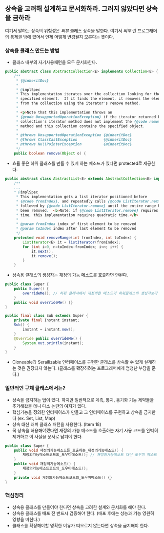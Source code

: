 ## 상속을 고려해 설계하고 문서화하라. 그러지 않았다면 상속을 금하라
여기서 말하는 상속의 위험성은 *외부* 클래스 상속을 말한다. 여기서 *외부* 란 프로그래머의 통제권 밖에 있어서 언제 어떻게 변경될지 모른다는 뜻이다.

### 상속용 클래스 만드는 방법
- 클래스 내부의 자기사용패턴을 모두 문서화한다.
```java
public abstract class AbstractCollection<E> implements Collection<E> {
    /**
     * {@inheritDoc}
     *
     * @implSpec
     * This implementation iterates over the collection looking for the
     * specified element.  If it finds the element, it removes the element
     * from the collection using the iterator's remove method.
     *
     * <p>Note that this implementation throws an
     * {@code UnsupportedOperationException} if the iterator returned by this
     * collection's iterator method does not implement the {@code remove}
     * method and this collection contains the specified object.
     *
     * @throws UnsupportedOperationException {@inheritDoc}
     * @throws ClassCastException            {@inheritDoc}
     * @throws NullPointerException          {@inheritDoc}
     */
    public boolean remove(Object o) {
```
- 효율 좋은 하위 클래스를 만들 수 있게 하는 메소드가 있다면 protected로 제공한다.
```java
public abstract class AbstractList<E> extends AbstractCollection<E> implements List<E> {
    /**
	...
	* @implSpec
     * This implementation gets a list iterator positioned before
     * {@code fromIndex}, and repeatedly calls {@code ListIterator.next}
     * followed by {@code ListIterator.remove} until the entire range has
     * been removed.  <b>Note: if {@code ListIterator.remove} requires linear
     * time, this implementation requires quadratic time.</b>
     *
     * @param fromIndex index of first element to be removed
     * @param toIndex index after last element to be removed
     */
    protected void removeRange(int fromIndex, int toIndex) {
        ListIterator<E> it = listIterator(fromIndex);
        for (int i=0, n=toIndex-fromIndex; i<n; i++) {
            it.next();
            it.remove();
        }
    }
```

- 상속용 클래스의 생성자는 재정의 가능 메소드를 호출하면 안된다.
```java
public class Super {
	public Super() {
		overrideMe(); // 하위 클래서에서 재정의한 메소드가 하위클래스의 생성자보다 먼저 호출 -> 오작동
	}
	public void overrideMe() {}
}

public final class Sub extends Super {
	private final Instant instant;
	Sub() {
		instant = instant.now();
	}
	@Override public overrideMe() {
		System.out.println(instant);
	}
}
```

- Cloneable과 Serailizable 인터페이스를 구현한 클래스를 상속할 수 있게 설계하는 것은 권장되지 않는다. (클래스를 확장하려는 프로그래머에게 엄청난 부담을 준다.)

### 일반적인 구체 클래스에서는?
- 상속을 금지하는 법이 있다. 하지만 일반적으로 계측, 통지, 동기화 기능 제약들을 추가해왔을 테니 다소 논란의 여지가 있다.
- 핵심기능을 정의한 인터페이스가 만들고 그 인터페이스를 구현하고 상속을 금지한다 (ex. Set, List, Map)
- 상속 대신 래퍼 클래스 패턴을 사용한다. (Item 18)
- 꼭 상속을 허용해야겠다면 재정의 가능 메소드를 호출하는 자기 사용 코드를 완벽히 제거하고 이 사실을 문서로 남겨야 한다.

```java
public class Super {
	public void 재정의가능메소드를_호출하는_재정의가능메소드() {
		재정의가능메소드코드의_도우미메소드(); // 재정의가능메소드 대신 도우미 메소드 호출
	}
	public void 재정의가능메소드() {
		재정의가능메소드코드의_도우미메소드();
	}
	private void 재정의가능메소드코드의_도우미메소드() {}
}
```

### 핵심정리
- 상속용 클래스를 만들어야 한다면 상속을 고려한 설계와 문서화를 해야 한다.
- 상속용 클래스를 배포 전 반드시 검증해야 한다. (배포 후에는 성능과 기능 영원히 영향을 미친다.)
- 클래스를 확장해야할 명확한 이유가 떠오르지 않는다면 상속을 금지해야 한다.
